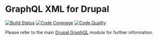 # GraphQL XML for Drupal

[![Build Status](https://img.shields.io/travis/fubhy/graphql-drupal-xml.svg)](https://travis-ci.org/fubhy/graphql-drupal-xml)
[![Code Coverage](https://img.shields.io/codecov/c/github/fubhy/graphql-drupal-xml.svg)](https://codecov.io/gh/fubhy/graphql-drupal-xml)
[![Code Quality](https://img.shields.io/scrutinizer/g/fubhy/graphql-drupal-xml.svg)](https://scrutinizer-ci.com/g/fubhy/graphql-drupal-xml/?branch=8.x-1.x)

Please refer to the main [Drupal GraphQL] module for further information.

[Drupal GraphQL]: https://github.com/fubhy/graphql-drupal
